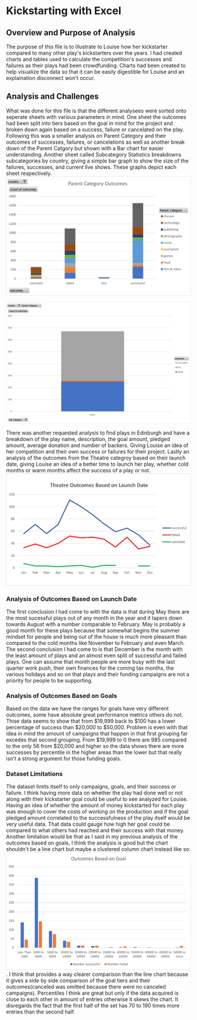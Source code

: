 # Kickstarting with Excel

## Overview and Purpose of Analysis
The purpose of this file is to illustrate to Louise how her kickstarter compared to many other play's kickstarters over the years. I had created charts and tables used to calculate the competition's successes and failures as their plays had been crowdfunding. Charts had been created to help visualize the data so that it can be easily digestible for Louise and an explaination disconnect won't occur.

## Analysis and Challenges
What was done for this file is that the different analysees were sorted onto seperate sheets with various parameters in mind. One sheet the outcomes had been split into tiers based on the goal in mind for the project and broken down again based on a success, failure or cancelated on the play.
Following this was a smaller analysis on Parent Category and their outcomes of successes, failures, or cancelations as well as another break down of the Parent Catgory but shown with a Bar chart for easier understanding. Another sheet called Subcategory Statistics breakdowns subcategories by country, giving a simple bar graph to show the size of the failures, successes, and current live shows. These graphs depict each sheet respectively.
![Parent_Category_Outcomes](https://github.com/Cyber-Wolfe/Kickstart_Analysis/blob/main/Resources/Parent_Category_Outcomes.png) 

![Subcategory_Statistic_Bargraph](https://github.com/Cyber-Wolfe/Kickstart_Analysis/blob/main/Resources/Subcategory_Statistic_Bargraph.png)

There was another requested analysis to find plays in Edinburgh and have a breakdown of the play name, description, the goal amount, pledged amount, average donation and number of backers.  Giving Louise an idea of her competition and their own success or failures for their project. Lastly an analysis of the outcomes from the Theatre categroy based on their launch date, giving Louise an idea of a better time to launch her play, whether cold months or warm months affect the success of a play or not.
![Theatre_Outcomes_vs_Launch](https://github.com/Cyber-Wolfe/Kickstart_Analysis/blob/main/Resources/Theatre_Outcomes_vs_Launch.png)

### Analysis of Outcomes Based on Launch Date
The first conclusion I had come to with the data is that during May there are the most sucessful plays out of any month in the year and it tapers down towards August with a number comparable to February. May is probably a good month for these plays because that somewhat begins the summer mindset for people and being out of the house is much more pleasant than compared to the cold months like November to February and even March.
The second conclusion I had come to is that December is the month with the least amount of plays and an almost even split of successful and failed plays. One can assume that month people are more busy with the last quarter work push, their own finances for the coming tax months, the various holidays and so on that plays and their funding campaigns are not a priority for people to be supporting.

### Analysis of Outcomes Based on Goals
Based on the data we have the ranges for goals have very different outcomes, some have absolute great performance metrics others do not. Thise data seems to show that from $19,999 back to $100 has a lower percentage of success than $20,000 to $50,000.  Problem is even with that idea in mind the amount of campaigns that happen in that first grouping far excedes that second grouping. From $19,999 to 0 there are 985 compared to the only 56 from $20,000 and higher so the data shows there are more successes by percentile in the higher areas than the lower but that really isn't a strong argument for those funding goals.

### Dataset Limitations
The dataset limits itself to only campaigns, goals, and their success or failure. I think having more data on whether the play had done well or not along with their kickstarter goal could be useful to see analyzed for Louise. Having an idea of whether the amount of money kickstarted for each play was enough to cover the costs of working on the production and if the goal pledged amount correlated to the successfulness of the play itself would be very useful data. That data could gauge how high her goal could be compared to what others had reached and their success with that money.
Another limitation would be that as I said in my previous analysis of the outcomes based on goals, I think the analysis is good but the chart shouldn't be a line chart but maybe a clustered column chart instead like so:
![Outcomes_vs_Goals_Cluster](https://github.com/Cyber-Wolfe/Kickstart_Analysis/blob/main/Resources/Outcomes_vs_Goals_Cluster.png). 
I think that provides a way clearer comparison than the line chart because it gives a side by side comparison of the goal tiers and their outcomes(canceled was omitted because there were no canceled campaigns).  Percentiles I think are great but only if the data acquired is close to each other in amount of entries otherwise it skews the chart. It disregards the fact that the first half of the set has 70 to 190 times more entries than the second half.

